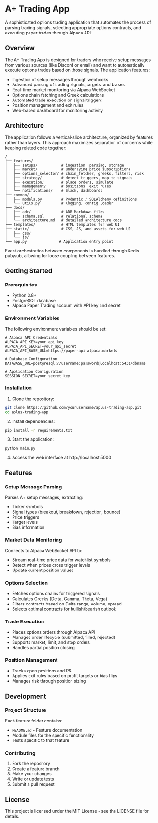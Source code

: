# A+ Trading App

A sophisticated options trading application that automates the process of parsing trading signals, selecting appropriate options contracts, and executing paper trades through Alpaca API.

## Overview

The A+ Trading App is designed for traders who receive setup messages from various sources (like Discord or email) and want to automatically execute options trades based on those signals. The application features:

- Ingestion of setup messages through webhooks
- Advanced parsing of trading signals, targets, and biases
- Real-time market monitoring via Alpaca WebSocket
- Options chain fetching and Greek calculations
- Automated trade execution on signal triggers
- Position management and exit rules
- Web-based dashboard for monitoring activity

## Architecture

The application follows a vertical-slice architecture, organized by features rather than layers. This approach maximizes separation of concerns while keeping related code together:

```
/  
├── features/
│   ├── setups/           # ingestion, parsing, storage
│   ├── market/           # underlying price subscriptions
│   ├── options_selector/ # chain_fetcher, greeks, filters, risk
│   ├── strategy/         # detect triggers, map to signals
│   ├── execution/        # place orders, simulate
│   ├── management/       # positions, exit rules
│   └── notifications/    # Slack, dashboards
├── common/
│   ├── models.py         # Pydantic / SQLAlchemy definitions
│   └── utils.py          # logging, config loader
├── docs/
│   ├── adr/              # ADR Markdown files
│   ├── schema.sql        # relational schema
│   └── architecture.md   # detailed architecture docs
├── templates/            # HTML templates for web UI
├── static/               # CSS, JS, and assets for web UI
│   ├── css/
│   └── js/
└── app.py               # Application entry point
```

Event orchestration between components is handled through Redis pub/sub, allowing for loose coupling between features.

## Getting Started

### Prerequisites

- Python 3.8+
- PostgreSQL database
- Alpaca Paper Trading account with API key and secret

### Environment Variables

The following environment variables should be set:

```
# Alpaca API Credentials
ALPACA_API_KEY=your_api_key
ALPACA_API_SECRET=your_api_secret
ALPACA_API_BASE_URL=https://paper-api.alpaca.markets

# Database Configuration
DATABASE_URL=postgresql://username:password@localhost:5432/dbname

# Application Configuration
SESSION_SECRET=your_secret_key
```

### Installation

1. Clone the repository:
```bash
git clone https://github.com/yourusername/aplus-trading-app.git
cd aplus-trading-app
```

2. Install dependencies:
```bash
pip install -r requirements.txt
```

3. Start the application:
```bash
python main.py
```

4. Access the web interface at http://localhost:5000

## Features

### Setup Message Parsing

Parses A+ setup messages, extracting:
- Ticker symbols
- Signal types (breakout, breakdown, rejection, bounce)
- Price triggers
- Target levels
- Bias information

### Market Data Monitoring

Connects to Alpaca WebSocket API to:
- Stream real-time price data for watchlist symbols
- Detect when prices cross trigger levels
- Update current position values

### Options Selection

- Fetches options chains for triggered signals
- Calculates Greeks (Delta, Gamma, Theta, Vega)
- Filters contracts based on Delta range, volume, spread
- Selects optimal contracts for bullish/bearish outlook

### Trade Execution

- Places options orders through Alpaca API
- Manages order lifecycle (submitted, filled, rejected)
- Supports market, limit, and stop orders
- Handles partial position closing

### Position Management

- Tracks open positions and P&L
- Applies exit rules based on profit targets or bias flips
- Manages risk through position sizing

## Development

### Project Structure

Each feature folder contains:
- `README.md` - Feature documentation
- Module files for the specific functionality
- Tests specific to that feature

### Contributing

1. Fork the repository
2. Create a feature branch
3. Make your changes
4. Write or update tests
5. Submit a pull request

## License

This project is licensed under the MIT License - see the LICENSE file for details.
